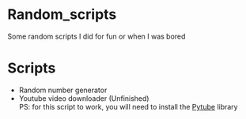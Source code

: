 # Random_scripts
Some random scripts I did for fun or when I was bored

# Scripts 
- Random number generator
- Youtube video downloader (Unfinished)
<br> PS: for this script to work, you will need to install the [Pytube][pytube] library



[pytube]: https://pytube.io/en/latest/user/install.html
